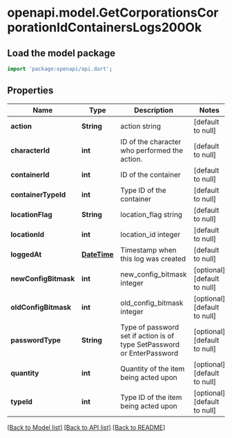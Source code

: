 # openapi.model.GetCorporationsCorporationIdContainersLogs200Ok

## Load the model package
```dart
import 'package:openapi/api.dart';
```

## Properties
Name | Type | Description | Notes
------------ | ------------- | ------------- | -------------
**action** | **String** | action string | [default to null]
**characterId** | **int** | ID of the character who performed the action. | [default to null]
**containerId** | **int** | ID of the container | [default to null]
**containerTypeId** | **int** | Type ID of the container | [default to null]
**locationFlag** | **String** | location_flag string | [default to null]
**locationId** | **int** | location_id integer | [default to null]
**loggedAt** | [**DateTime**](DateTime.md) | Timestamp when this log was created | [default to null]
**newConfigBitmask** | **int** | new_config_bitmask integer | [optional] [default to null]
**oldConfigBitmask** | **int** | old_config_bitmask integer | [optional] [default to null]
**passwordType** | **String** | Type of password set if action is of type SetPassword or EnterPassword | [optional] [default to null]
**quantity** | **int** | Quantity of the item being acted upon | [optional] [default to null]
**typeId** | **int** | Type ID of the item being acted upon | [optional] [default to null]

[[Back to Model list]](../README.md#documentation-for-models) [[Back to API list]](../README.md#documentation-for-api-endpoints) [[Back to README]](../README.md)


